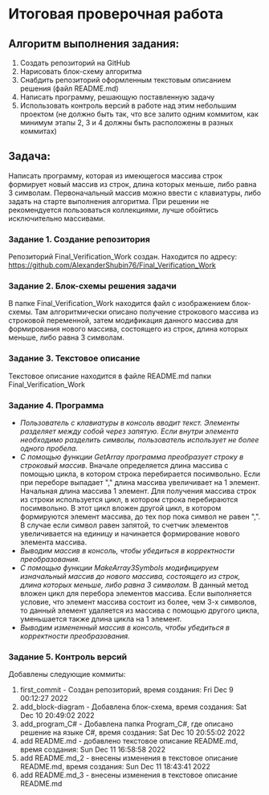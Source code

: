 # **Итоговая проверочная работа**

## Алгоритм выполнения задания:
1. Создать репозиторий на GitHub
2. Нарисовать блок-схему алгоритма
3. Снабдить репозиторий оформленным текстовым описанием решения (файл README.md)
4. Написать программу, решающую поставленную задачу
5. Использовать контроль версий в работе над этим небольшим проектом (не должно быть так, что все залито одним коммитом, как минимум этапы 2, 3 и 4 должны быть расположены в разных коммитах)

## **Задача:** 
Написать программу, которая из имеющегося массива строк формирует новый массив из строк, длина которых меньше, либо равна 3 символам. Первоначальный массив можно ввести с клавиатуры, либо задать на старте выполнения алгоритма. При решении не рекомендуется пользоваться коллекциями, лучше обойтись исключительно массивами.


### Задание 1. Создание репозитория
Репозиторий Final_Verification_Work создан. Находится по адресу: https://github.com/AlexanderShubin76/Final_Verification_Work

### Задание 2. Блок-схемы решения задачи
В папке Final_Verification_Work находится файл с изображением блок-схемы. Там алгоритмически описано получение строкового массива из строковой переменной, затем модификация данного массива для формирования нового массива, состоящего из строк, длина которых меньше, либо равна 3 символам. 

### Задание 3. Текстовое описание
Текстовое описание находится в файле README.md папки Final_Verification_Work

### Задание 4. Программа
 * _Пользователь с клавиатуры в консоль вводит текст. Элементы разделяет между собой через запятую. Если внутри элемента необходимо разделить символы, пользователь использует не более одного пробела._
 * _С помощью функции GetArray программа преобразует строку в строковый массив._
 Вначале определяется длина массива с помощью цикла, в котором строка перебирается посимвольно. Если при переборе выпадает "," длина массива увеличивает на 1 элемент. Начальная длина массива 1 элемент.
 Для получения массива строк из строки используется цикл, в котором строка перебираются посимвольно. В этот цикл вложен другой цикл, в котором формируются элемент массива, до тех пор пока символ не равен ",". В случае если символ равен запятой, то счетчик элементов увеличивается на единицу и начинается формирование нового элемента массива.
 * _Выводим массив в консоль, чтобы убедиться в корректности преобразования._
 * _С помощью функции MakeArray3Symbols модифицируем изначальный массив до нового массива, состоящего из строк, длина которых меньше, либо равна 3 символам._
 В данный метод вложен цикл для перебора элементов массива. Если выполняется условие, что элемент массива состоит из более, чем 3-х символов, то данный элемент удаляется из массива с помощью другого цикла, уменьшается также длина цикла на 1 элемент. 
 *  _Выводим измененный массив в консоль, чтобы убедиться в корректности преобразования._


### Задание 5. Контроль версий
Добавлены следующие коммиты:
1. first_commit - Создан репозиторий, время создания: Fri Dec 9 00:12:27 2022
2. add_block-diagram - Добавлена блок-схема, время создания: Sat Dec 10 20:49:02 2022
3. add_program_C# - Добавлена папка Program_C#, где описано решение на языке C#, время создания: Sat Dec 10 20:55:02 2022
4. add README.md - добавлено текстовое описание README.md, время создания: Sun Dec 11 16:58:58 2022
5. add README.md_2 - внесены изменения в текстовое описание README.md, время создания: Sun Dec 11 18:43:41 2022
6. add README.md_3 - внесены изменения в текстовое описание README.md
